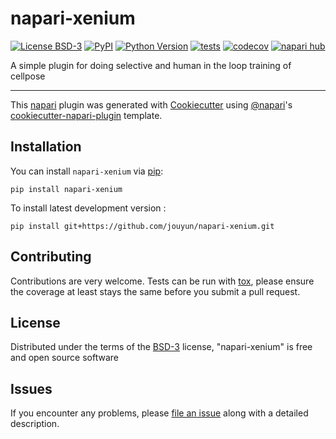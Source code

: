 # napari-xenium

[![License BSD-3](https://img.shields.io/pypi/l/napari-xenium.svg?color=green)](https://github.com/jouyun/napari-xenium/raw/main/LICENSE)
[![PyPI](https://img.shields.io/pypi/v/napari-xenium.svg?color=green)](https://pypi.org/project/napari-xenium)
[![Python Version](https://img.shields.io/pypi/pyversions/napari-xenium.svg?color=green)](https://python.org)
[![tests](https://github.com/jouyun/napari-xenium/workflows/tests/badge.svg)](https://github.com/jouyun/napari-xenium/actions)
[![codecov](https://codecov.io/gh/jouyun/napari-xenium/branch/main/graph/badge.svg)](https://codecov.io/gh/jouyun/napari-xenium)
[![napari hub](https://img.shields.io/endpoint?url=https://api.napari-hub.org/shields/napari-xenium)](https://napari-hub.org/plugins/napari-xenium)

A simple plugin for doing selective and human in the loop training of cellpose

----------------------------------

This [napari] plugin was generated with [Cookiecutter] using [@napari]'s [cookiecutter-napari-plugin] template.

<!--
Don't miss the full getting started guide to set up your new package:
https://github.com/napari/cookiecutter-napari-plugin#getting-started

and review the napari docs for plugin developers:
https://napari.org/stable/plugins/index.html
-->

## Installation

You can install `napari-xenium` via [pip]:

    pip install napari-xenium



To install latest development version :

    pip install git+https://github.com/jouyun/napari-xenium.git


## Contributing

Contributions are very welcome. Tests can be run with [tox], please ensure
the coverage at least stays the same before you submit a pull request.

## License

Distributed under the terms of the [BSD-3] license,
"napari-xenium" is free and open source software

## Issues

If you encounter any problems, please [file an issue] along with a detailed description.

[napari]: https://github.com/napari/napari
[Cookiecutter]: https://github.com/audreyr/cookiecutter
[@napari]: https://github.com/napari
[MIT]: http://opensource.org/licenses/MIT
[BSD-3]: http://opensource.org/licenses/BSD-3-Clause
[GNU GPL v3.0]: http://www.gnu.org/licenses/gpl-3.0.txt
[GNU LGPL v3.0]: http://www.gnu.org/licenses/lgpl-3.0.txt
[Apache Software License 2.0]: http://www.apache.org/licenses/LICENSE-2.0
[Mozilla Public License 2.0]: https://www.mozilla.org/media/MPL/2.0/index.txt
[cookiecutter-napari-plugin]: https://github.com/napari/cookiecutter-napari-plugin

[file an issue]: https://github.com/jouyun/napari-xenium/issues

[napari]: https://github.com/napari/napari
[tox]: https://tox.readthedocs.io/en/latest/
[pip]: https://pypi.org/project/pip/
[PyPI]: https://pypi.org/
